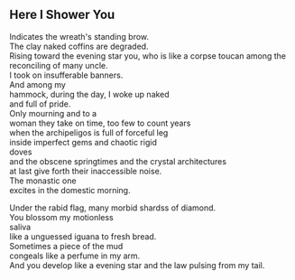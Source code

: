 Here I Shower You
-----------------
Indicates the wreath's standing brow.  
The clay naked coffins are degraded.  
Rising toward the evening star you, who is like a corpse toucan among the reconciling of many uncle.  
I took on insufferable banners.  
And among my  
hammock, during the day, I woke up naked  
and full of pride.  
Only mourning and to a  
woman they take on time, too few to count years  
when the archipeligos is full of forceful leg  
inside imperfect gems and chaotic rigid  
doves  
and the obscene springtimes and the crystal architectures  
at last give forth their inaccessible noise.  
The monastic one  
excites in the domestic morning.  
  
Under the rabid flag, many morbid shardss of diamond.  
You blossom my motionless  
saliva  
like a unguessed iguana to fresh bread.  
Sometimes a piece of the mud  
congeals like a perfume in my arm.  
And you develop like a evening star and the law pulsing from my tail.  

